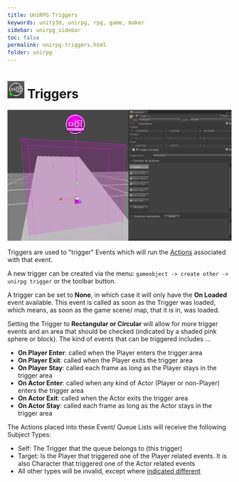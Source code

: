 ```yaml
---
title: UniRPG Triggers
keywords: unity3d, unirpg, rpg, game, maker
sidebar: unirpg_sidebar
toc: false
permalink: unirpg-triggers.html
folder: unirpg
---
```


[Actions]: uirpg-actions.html

![](/img/unirpg/intro/tbutton7.png) Triggers
========

![](/img/unirpg/trigger/win1.png)

Triggers are used to "trigger" Events which will run the [Actions][] associated with that event.

A new trigger can be created via the menu: `gameobject -> create other -> unirpg trigger` or the toolbar button.

A trigger can be set to **None**, in which case it will only have the **On Loaded** event available. This event is called as soon as the Trigger was loaded, which means, as soon as the game scene/ map, that it is in, was loaded.

Setting the Trigger to **Rectangular or Circular** will allow for more trigger events and an area that should be checked (indicated by a shaded pink sphere or block). The kind of events that can be triggered includes ...

- **On Player Enter**: called when the Player enters the trigger area
- **On Player Exit**: called when the Player exits the trigger area
- **On Player Stay**: called each frame as long as the Player stays in the trigger area
- **On Actor Enter**: called when any kind of Actor (Player or non-Player) enters the trigger area
- **On Actor Exit**: called when the Actor exits the trigger area
- **On Actor Stay**: called each frame as long as the Actor stays in the trigger area

The Actions placed into these Event/ Queue Lists will receive the following Subject Types:

- Self: The Trigger that the queue belongs to (this trigger)
- Target: Is the Player that triggered one of the Player related events. It is also Character that triggered one of the Actor related events
- All other types will be invalid, except where [indicated different](unirpg-actions.html)
